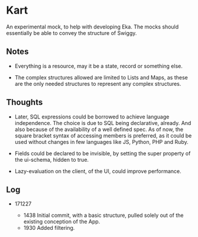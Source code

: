 Kart
====

  An experimental mock, to help with developing Eka. The mocks should essentially be able to convey the structure of Swiggy.

Notes
-----

* Everything is a resource, may it be a state, record or something else.

* The complex structures allowed are limited to Lists and Maps, as these are the only needed structures to represent any complex structures.

Thoughts
--------

* Later, SQL expressions could be borrowed to achieve language independence. The choice is due to SQL being declarative, already. And also because of the availability of a well defined spec. As of now, the square bracket syntax of accessing members is preferred, as it could be used without changes in few languages like JS, Python, PHP and Ruby.

* Fields could be declared to be invisible, by setting the super property of the ui-schema, hidden to true.

* Lazy-evaluation on the client, of the UI, could improve performance.

Log
---

* 171227

  * 1438  Initial commit, with a basic structure, pulled solely out of the existing conception of the App.
  * 1930  Added filtering.

